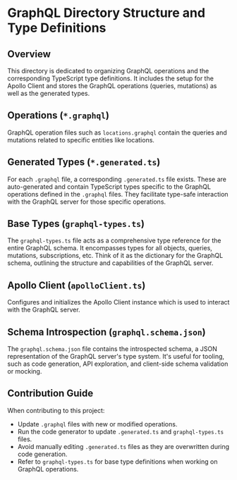 # GraphQL Directory Structure and Type Definitions

## Overview

This directory is dedicated to organizing GraphQL operations and the corresponding TypeScript type definitions. It includes the setup for the Apollo Client and stores the GraphQL operations (queries, mutations) as well as the generated types.

## Operations (`*.graphql`)

GraphQL operation files such as `locations.graphql` contain the queries and mutations related to specific entities like locations.

## Generated Types (`*.generated.ts`)

For each `.graphql` file, a corresponding `.generated.ts` file exists. These are auto-generated and contain TypeScript types specific to the GraphQL operations defined in the `.graphql` files. They facilitate type-safe interaction with the GraphQL server for those specific operations.

## Base Types (`graphql-types.ts`)

The `graphql-types.ts` file acts as a comprehensive type reference for the entire GraphQL schema. It encompasses types for all objects, queries, mutations, subscriptions, etc. Think of it as the dictionary for the GraphQL schema, outlining the structure and capabilities of the GraphQL server.

## Apollo Client (`apolloClient.ts`)

Configures and initializes the Apollo Client instance which is used to interact with the GraphQL server.

## Schema Introspection (`graphql.schema.json`)

The `graphql.schema.json` file contains the introspected schema, a JSON representation of the GraphQL server's type system. It's useful for tooling, such as code generation, API exploration, and client-side schema validation or mocking.

## Contribution Guide

When contributing to this project:

- Update `.graphql` files with new or modified operations.
- Run the code generator to update `.generated.ts` and `graphql-types.ts` files.
- Avoid manually editing `.generated.ts` files as they are overwritten during code generation.
- Refer to `graphql-types.ts` for base type definitions when working on GraphQL operations.
